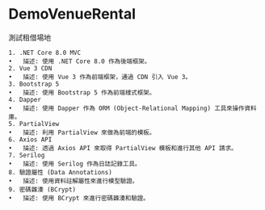 # DemoVenueRental
 測試租借場地

	1. .NET Core 8.0 MVC
	•	描述: 使用 .NET Core 8.0 作為後端框架。
	2. Vue 3 CDN
	•	描述: 使用 Vue 3 作為前端框架，通過 CDN 引入 Vue 3。
	3. Bootstrap 5
	•	描述: 使用 Bootstrap 5 作為前端樣式框架。
	4. Dapper
	•	描述: 使用 Dapper 作為 ORM (Object-Relational Mapping) 工具來操作資料庫。
	5. PartialView
	•	描述: 利用 PartialView 來做為前端的模板。
	6. Axios API
	•	描述: 透過 Axios API 來取得 PartialView 模板和進行其他 API 請求。
	7. Serilog
	•	描述: 使用 Serilog 作為日誌記錄工具。
	8. 驗證屬性 (Data Annotations)
	•	描述: 使用資料註解屬性來進行模型驗證。
	9. 密碼雜湊 (BCrypt)
	•	描述: 使用 BCrypt 來進行密碼雜湊和驗證。

 
